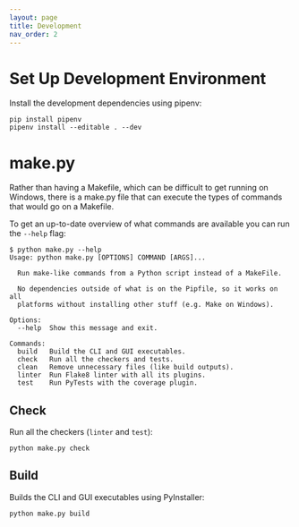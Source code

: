 ```yaml
---
layout: page
title: Development
nav_order: 2
---
```


# Set Up Development Environment

Install the development dependencies using pipenv:

```
pip install pipenv
pipenv install --editable . --dev
```

# make.py

Rather than having a Makefile, which can be difficult to get running on
Windows, there is a make.py file that can execute the types of commands that
would go on a Makefile.

To get an up-to-date overview of what commands are available you can run the
`--help` flag:

```
$ python make.py --help      
Usage: python make.py [OPTIONS] COMMAND [ARGS]...

  Run make-like commands from a Python script instead of a MakeFile.

  No dependencies outside of what is on the Pipfile, so it works on all
  platforms without installing other stuff (e.g. Make on Windows).

Options:
  --help  Show this message and exit.

Commands:
  build   Build the CLI and GUI executables.
  check   Run all the checkers and tests.
  clean   Remove unnecessary files (like build outputs).
  linter  Run Flake8 linter with all its plugins.
  test    Run PyTests with the coverage plugin.
```

## Check

Run all the checkers (`linter` and `test`):

```
python make.py check
```

## Build

Builds the CLI and GUI executables using PyInstaller:

```
python make.py build
```
